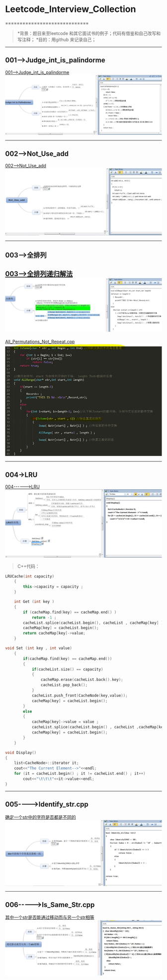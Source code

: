 # Leetcode_Interview_Collection
=============================
> *背景：题目来至leetcode 和其它面试书的例子；代码有借鉴和自己改写和写注释；
> *目的：用github 来记录自己；

--------------------------------------
## 001-->Judge_int_is_palindorme ##
[001-->Judge_int_is_palindorme][1]
![001-->Judge_int_is_palindorme][2]


----------
## 002-->Not_Use_add ##
[002-->Not_Use_add][3]
![002-->Not_Use_add][4]


----------
## 003-->全排列 ##
[003-->全排列递归解法][5]
![003-->全排列递归解法][6]
----------
[All_Permutations_Not_Repeat.cpp][7]
![All_Permutations_Not_Repeat][8]


----------
## 004->LRU ##
[004------>LRU][9]
![LRU_implementation][10]
>C++代码：
```c++
LRUCache(int capacity)
	{
		this->capacity = capacity ;
	}
```

```c++
	int Get (int key )
	{
		if (cacheMap.find(key) == cacheMap.end() )
            return -1 ;
		cacheList.splice(cacheList.begin(), cacheList , cacheMap[key] ) ;
		cacheMap[key] = cacheList.begin();
		return cacheMap[key]->value;
	}
```

```c++
void Set (int key , int value)
	{
		if(cacheMap.find(key) == cacheMap.end())
		{
			if(cacheList.size() == capacity)
			{
				cacheMap.erase(cacheList.back().key);
				cacheList.pop_back();
			}
			cacheList.push_front(CacheNode(key,value));
			cacheMap[key] = cacheList.begin();
		}
		else
		{
			cacheMap[key]->value = value ;
			cacheList.splice(cacheList.begin() , cacheList ,cacheMap[key]);
			cacheMap[key] = cacheList.begin();
		}
	}
```

```c++
void Display()
{
    list<CacheNode>::iterator it;
    cout<<"The Current Element-->"<<endl;
    for (it = cacheList.begin() ; it != cacheList.end() ; it++)
        cout<<"\t\t\t"<<it->value<<endl;
}
```


----------
## 005---->Identify_str.cpp ##
[确定一个str中的字符是否都是不同的][11]
![005---->Identify_str.jpg][12]


----------
## 006----->Is_Same_Str.cpp ##
[其中一个str是否能通过移动而与另一个str相等][13]
![006----->Is_Same_Str.jpg][14]


  [1]: https://github.com/waten1992/Leetcode_Interview_Collection/blob/master/Judge_Int_Is_Palindorme.cpp
  [2]: https://github.com/waten1992/Leetcode_Interview_Collection/blob/master/Image/Judge_int_is%20plindrome.JPG
  [3]: https://github.com/waten1992/Leetcode_Interview_Collection/blob/master/Not_Use_add.C
  [4]: https://github.com/waten1992/Leetcode_Interview_Collection/blob/master/Image/Not_use_add.JPG
  [5]: https://github.com/waten1992/Leetcode_Interview_Collection/blob/master/%E5%85%A8%E6%8E%92%E5%88%97
  [6]: https://github.com/waten1992/Leetcode_Interview_Collection/blob/master/Image/%E5%85%A8%E6%8E%92%E5%88%97.JPG
  [7]: https://github.com/waten1992/Leetcode_Interview_Collection/blob/master/All_Permutations_Not_Repeat.cpp
  [8]: https://github.com/waten1992/Leetcode_Interview_Collection/blob/master/Image/All_Permutation_Not_Repeat.JPG
  [9]: https://github.com/waten1992/Leetcode_Interview_Collection/blob/master/LRU.CPP
  [10]: https://github.com/waten1992/Leetcode_Interview_Collection/blob/master/Image/LRU_Implementation.JPG
  [11]: https://github.com/waten1992/Leetcode_Interview_Collection/blob/master/Identify_str.cpp
  [12]: https://github.com/waten1992/Leetcode_Interview_Collection/blob/master/Image/Identify_str.JPG
  [13]: https://github.com/waten1992/Leetcode_Interview_Collection/blob/master/Is_Same_Str.cpp
  [14]: https://github.com/waten1992/Leetcode_Interview_Collection/blob/master/Image/Is_Same_Str.JPG
